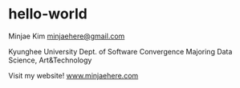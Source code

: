 # hello-world

Minjae Kim
minjaehere@gmail.com

Kyunghee University
Dept. of Software Convergence
Majoring Data Science, Art&Technology

Visit my website!
www.minjaehere.com
